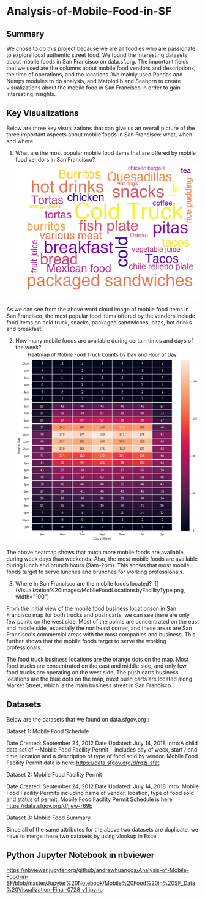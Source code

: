 # Analysis-of-Mobile-Food-in-SF

## Summary
We chose to do this project because we are all foodies who are passionate to explore local authentic street food. We found the interesting datasets about mobile foods in San Francisco on data.sf.org. The important fields that we used are the columns about mobile food vendors and descriptions, the time of operations, and the locations. We mainly used Pandas and Numpy modules to do analysis, and Matplotlib and Seaborn to create visualizations about the mobile food in San Francisco in order to gain interesting insights.

## Key Visualizations
Below are three key visualizations that can give us an overall picture of the three important aspects about mobile foods in San Francisco: what, when and where. 

1. What are the most popular mobile food items that are offered by mobile food vendors in San Francisco?
![](Visualization%20Images/MobileFoodWordCloud.png)

As we can see from the above word cloud image of mobile food items in San Francisco, the most popular food items offered by the vendors include food items on cold truck, snacks, packaged sandwiches, pitas, hot drinks and breakfast. 


2. How many mobile foods are available during certain times and days of the week?
![](Visualization%20Images/MobileFoodHeatmap.png)

The above heatmap shows that much more mobile foods are available during week days than weekends. Also, the most mobile foods are available during lunch and brunch hours (9am-2pm). This shows that most mobile foods target to serve lunches and brunches for working professionals. 


3. Where in San Francisco are the mobile foods located?
![](Visualization%20Images/MobileFoodLocationsbyFacilityType.png, width="100")

From the initial view of the mobile food business locationson in San Francisco map for both trucks and push carts, we can see there are only few points on the west side. Most of the points are concentrated on the east and middle side, especially the northeast corner, and these areas are San Francisco's commercial areas with the most companies and business. This further shows that the mobile foods target to serve the working professionals. 

The food truck business locations are the orange dots on the map. Most food trucks are concentrated on the east and middle side, and only few food trucks are operating on the west side. The push carts business locations are the blue dots on the map, most push carts are located along Market Street, which is the main business street in San Francisco.
 

## Datasets
Below are the datasets that we found on data.sfgov.org :

Dataset 1: Mobile Food Schedule

Date Created: September 24, 2012
Date Updated: July 14, 2018
Intro:A child data set of --Mobile Food Facility Permit-- includes day of week, start / end time, location and a description of type of food sold by vendor. Mobile Food Facility Permit data is here: https://data.sfgov.org/d/rqzj-sfat

Dataset 2: Mobile Food Facility Permit

Date Created: September 24, 2012
Date Updated: July 14, 2018
Intro: Mobile Food Facility Permits including name of vendor, location, type of food sold and status of permit. Mobile Food Facility Permit Schedule is here https://data.sfgov.org/d/jjew-r69b

Dataset 3: Mobile Food Summary

Since all of the same attributes for the above two datasets are duplicate, we have to merge these two datasets by using vlookup in Excel.

## Python Jupyter Notebook in nbviewer
https://nbviewer.jupyter.org/github/andrewhuangca/Analysis-of-Mobile-Food-in-SF/blob/master/Jupyter%20Notebook/Mobile%20Food%20in%20SF_Data%20Visualization-Final-0728_v1.ipynb
